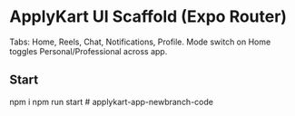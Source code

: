 # ApplyKart UI Scaffold (Expo Router)
Tabs: Home, Reels, Chat, Notifications, Profile.
Mode switch on Home toggles Personal/Professional across app.

## Start
npm i
npm run start
#   a p p l y k a r t - a p p - n e w b r a n c h - c o d e  
 